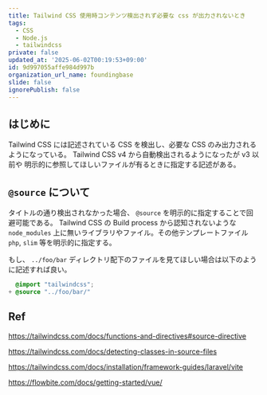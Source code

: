 ```yaml
---
title: Tailwind CSS 使用時コンテンツ検出されず必要な css が出力されないとき
tags:
  - CSS
  - Node.js
  - tailwindcss
private: false
updated_at: '2025-06-02T00:19:53+09:00'
id: 9d997055affe984d997b
organization_url_name: foundingbase
slide: false
ignorePublish: false
---
```


## はじめに

Tailwind CSS には記述されている CSS を検出し、必要な CSS のみ出力されるようになっている。
Tailwind CSS v4 から自動検出されるようになったが v3 以前や 明示的に参照してほしいファイルが有るときに指定する記述がある。

## `@source` について

タイトルの通り検出されなかった場合、 `@source` を明示的に指定することで回避可能である。
Tailwind CSS の Build process から認知されないような `node_modules` 上に無いライブラリやファイル。その他テンプレートファイル `php`, `slim` 等を明示的に指定する。

もし、 `../foo/bar` ディレクトリ配下のファイルを見てほしい場合は以下のように記述すれば良い。

```diff_css:example.css
  @import "tailwindcss";
+ @source "../foo/bar/"
```

## Ref

https://tailwindcss.com/docs/functions-and-directives#source-directive

https://tailwindcss.com/docs/detecting-classes-in-source-files

https://tailwindcss.com/docs/installation/framework-guides/laravel/vite

https://flowbite.com/docs/getting-started/vue/
